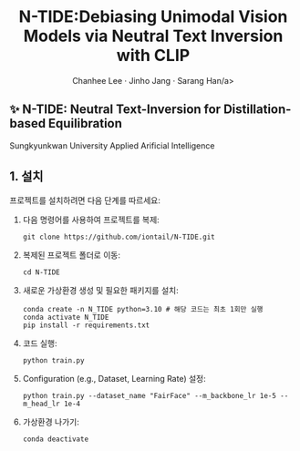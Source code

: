 <p align="center">
  <h1 align="center"> N-TIDE:Debiasing Unimodal Vision Models via Neutral Text Inversion with CLIP
</h1>
  <p align="center">
    <a>Chanhee Lee</a>
    ·
    <a>Jinho Jang</a>
    ·
    <a>Sarang Han/a>
  </p>


## :sparkles: N-TIDE: Neutral Text-Inversion for Distillation-based Equilibration
Sungkyunkwan University Applied Arificial Intelligence


## 1. 설치 

프로젝트를 설치하려면 다음 단계를 따르세요:

1. 다음 명령어를 사용하여 프로젝트를 복제:
   ```
   git clone https://github.com/iontail/N-TIDE.git
   ```
2. 복제된 프로젝트 폴더로 이동:
   ```
   cd N-TIDE
   ```
3. 새로운 가상환경 생성 및 필요한 패키지를 설치:
   ```
   conda create -n N_TIDE python=3.10 # 해당 코드는 최초 1회만 실행
   conda activate N_TIDE  
   pip install -r requirements.txt
   ```
4. 코드 실행:
   ```
   python train.py
   ```
5. Configuration (e.g., Dataset, Learning Rate) 설정:
   ```
   python train.py --dataset_name "FairFace" --m_backbone_lr 1e-5 --m_head_lr 1e-4
   ```
6. 가상환경 나가기:
    ```
    conda deactivate
    ```
